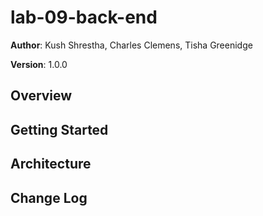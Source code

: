 # lab-09-back-end

**Author**: Kush Shrestha, Charles Clemens, Tisha Greenidge

**Version**: 1.0.0 

## Overview
<!-- Provide a high level overview of what this application is and why you are building it, beyond the fact that it's an assignment for this class. (i.e. What's your problem domain?) -->

## Getting Started
<!-- What are the steps that a user must take in order to build this app on their own machine and get it running? -->

## Architecture
<!-- Provide a detailed description of the application design. What technologies (languages, libraries, etc) you're using, and any other relevant design information. -->

## Change Log
<!-- Use this area to document the iterative changes made to your application as each feature is successfully implemented. Use time stamps. Here's an examples:

05-03-2019 4:59pm - Application now has a fully-functional express server, with a GET route for the location resource.

## Credits and Collaborations
TA's
